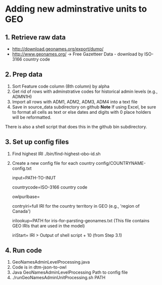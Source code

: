 # Adding new adminstrative units to GEO

## 1.	Retrieve raw data

* http://download.geonames.org/export/dump/
* http://www.geonames.org/ -> Free Gazetteer Data -  download by ISO-3166 country code


##  2. 	Prep data
1.	Sort Feature code column (8th column) by alpha
2.	Get rid of rows with adminstrative codes for historical admin levels (e.g., ADMN1H)
3.	Import all rows with ADM1, ADM2, ADM3, ADM4 into a text file
4.	Save in source_data subdirectory on github
**Note** If using Excel, be sure to format all cells as text or else dates and digits with 0 place holders will be reformatted.

There is also a shell script that does this in the github bin subdirectory.

##  3.  Set up config files
1.	Find highest IRI 
    ./bin/find-highest-obo-id.sh
2.	Create a new config file for each country
    config/COUNTRYNAME-config.txt
    
      input=PATH-TO-INUT
      
      countrycode=ISO-3166 country code
      
      owlpurlbase=
      
      contryiri=full IRI for the country territory in GEO (e.g., 'region of Canada')
      
      irilookup=PATH for iris-for-parsting-geonames.txt (This file contains GEO IRIs that are used in the model)
      
      iriStart= IRI > Output of shell script + 10 (from Step 3.1)

## 4. Run code
1.	GeoNamesAdminLevelProcessing.java
2.	Code is in dtm-json-to-owl
3.	Java GeoNamesAdminLevelProcessing Path to config file
4. ./runGeoNamesAdminUnitProcessing.sh PATH
